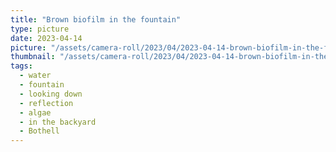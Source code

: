 ```yaml
---
title: "Brown biofilm in the fountain"
type: picture
date: 2023-04-14
picture: "/assets/camera-roll/2023/04/2023-04-14-brown-biofilm-in-the-fountain/20230414_210556151_iOS.jpg"
thumbnail: "/assets/camera-roll/2023/04/2023-04-14-brown-biofilm-in-the-fountain/20230414_210556151_iOS-thumbnail.jpg"
tags:
  - water
  - fountain
  - looking down
  - reflection
  - algae
  - in the backyard
  - Bothell
---
```

